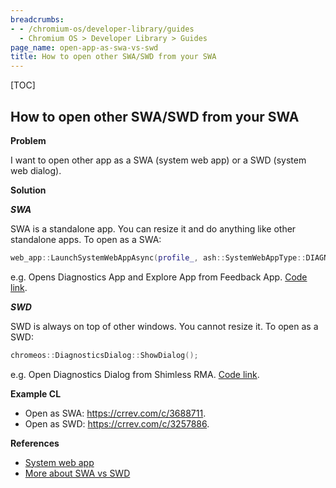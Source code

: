 ```yaml
---
breadcrumbs:
- - /chromium-os/developer-library/guides
  - Chromium OS > Developer Library > Guides
page_name: open-app-as-swa-vs-swd
title: How to open other SWA/SWD from your SWA
---
```


[TOC]

## How to open other SWA/SWD from your SWA

**Problem**

I want to open other app as a SWA (system web app) or a SWD (system web dialog).

**Solution**

***SWA***

SWA is a standalone app. You can resize it and do anything like other standalone
apps. To open as a SWA:

```c++
web_app::LaunchSystemWebAppAsync(profile_, ash::SystemWebAppType::DIAGNOSTICS);
```

e.g. Opens Diagnostics App and Explore App from Feedback App.
[Code link](https://source.chromium.org/chromium/chromium/src/+/main:chrome/browser/ash/os_feedback/chrome_os_feedback_delegate.cc;l=224-231).

***SWD***

SWD is always on top of other windows. You cannot resize it. To open as a SWD:

```c++
chromeos::DiagnosticsDialog::ShowDialog();
```

e.g. Open Diagnostics Dialog from Shimless RMA.
[Code link](https://source.chromium.org/chromium/chromium/src/+/main:chrome/browser/ash/shimless_rma/chrome_shimless_rma_delegate.cc;l=29-36).

**Example CL**

*   Open as SWA: https://crrev.com/c/3688711.
*   Open as SWD: https://crrev.com/c/3257886.

**References**

*   [System web app](https://chromium.googlesource.com/chromium/src/+/HEAD/chrome/browser/ash/system_web_apps/README.md)
*   [More about SWA vs SWD](https://docs.google.com/document/d/1vbE-Dl9Z2jWdYWsNlQMDJxFJnr6TqTN8Q_cGuDfU_zI/edit#)
